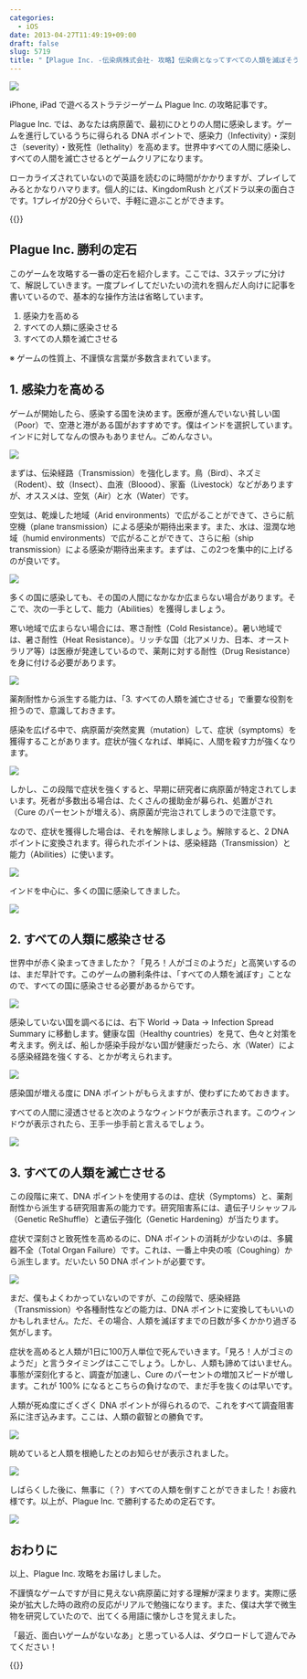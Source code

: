 ```yaml
---
categories:
  - iOS
date: 2013-04-27T11:49:19+09:00
draft: false
slug: 5719
title: "【Plague Inc. -伝染病株式会社- 攻略】伝染病となってすべての人類を滅ぼそう。勝利の定石を解説します！"
---
```


![](/images/2013/04/5719_1.png)

iPhone, iPad で遊べるストラテジーゲーム Plague Inc. の攻略記事です。

Plague Inc. では、あなたは病原菌で、最初にひとりの人間に感染します。ゲームを進行しているうちに得られる DNA ポイントで、感染力（Infectivity）・深刻さ（severity）・致死性（Iethality）を高めます。世界中すべての人間に感染し、すべての人間を滅亡させるとゲームクリアになります。

ローカライズされていないので英語を読むのに時間がかかりますが、プレイしてみるとかなりハマります。個人的には、KingdomRush とパズドラ以来の面白さです。1プレイが20分ぐらいで、手軽に遊ぶことができます。

{{<app id="525818839" title="Plague Inc. 1.5.3（￥85）" src="http://a1693.phobos.apple.com/us/r1000/118/Purple/v4/ca/6a/be/ca6abe64-1279-7e2e-28c2-703cc0623208/mzl.cshsbice.100x100-75.png">}}

## Plague Inc. 勝利の定石

このゲームを攻略する一番の定石を紹介します。ここでは、3ステップに分けて、解説していきます。一度プレイしてだいたいの流れを掴んだ人向けに記事を書いているので、基本的な操作方法は省略しています。

1. 感染力を高める
1. すべての人類に感染させる
1. すべての人類を滅亡させる

※ ゲームの性質上、不謹慎な言葉が多数含まれています。

## 1. 感染力を高める

ゲームが開始したら、感染する国を決めます。医療が進んでいない貧しい国（Poor）で、空港と港がある国がおすすめです。僕はインドを選択しています。インドに対してなんの恨みもありません。ごめんなさい。

![](/images/2013/04/5719_2.png)

まずは、伝染経路（Transmission）を強化します。鳥（Bird）、ネズミ（Rodent）、蚊（Insect）、血液（Bloood）、家畜（Livestock）などがありますが、オススメは、空気（Air）と水（Water）です。

空気は、乾燥した地域（Arid environments）で広がることができて、さらに航空機（plane transmission）による感染が期待出来ます。また、水は、湿潤な地域（humid environments）で広がることができて、さらに船（ship transmission）による感染が期待出来ます。まずは、この2つを集中的に上げるのが良いです。

![](/images/2013/04/5719_3.png)

多くの国に感染しても、その国の人間になかなか広まらない場合があります。そこで、次の一手として、能力（Abilities）を獲得しましょう。

寒い地域で広まらない場合には、寒さ耐性（Cold Resistance）。暑い地域では、暑さ耐性（Heat Resistance）。リッチな国（北アメリカ、日本、オーストラリア等）は医療が発達しているので、薬剤に対する耐性（Drug Resistance）を身に付ける必要があります。

![](/images/2013/04/5719_4.png)

薬剤耐性から派生する能力は、「3. すべての人類を滅亡させる」で重要な役割を担うので、意識しておきます。

感染を広げる中で、病原菌が突然変異（mutation）して、症状（symptoms）を獲得することがあります。症状が強くなれば、単純に、人間を殺す力が強くなります。

![](/images/2013/04/5719_5.png)

しかし、この段階で症状を強くすると、早期に研究者に病原菌が特定されてしまいます。死者が多数出る場合は、たくさんの援助金が募られ、処置がされ（Cure のパーセントが増える）、病原菌が完治されてしまうので注意です。

なので、症状を獲得した場合は、それを解除しましょう。解除すると、2 DNA ポイントに変換されます。得られたポイントは、感染経路（Transmission）と能力（Abilities）に使います。

![](/images/2013/04/5719_6.png)

インドを中心に、多くの国に感染してきました。

![](/images/2013/04/5719_7.png)

## 2. すべての人類に感染させる

世界中が赤く染まってきましたか？「見ろ！人がゴミのようだ」と高笑いするのは、まだ早計です。このゲームの勝利条件は、「すべての人類を滅ぼす」ことなので、すべての国に感染させる必要があるからです。

![](/images/2013/04/5719_8.png)

感染していない国を調べるには、右下 World → Data → Infection Spread Summary に移動します。健康な国（Healthy countries）を見て、色々と対策を考えます。例えば、船しか感染手段がない国が健康だったら、水（Water）による感染経路を強くする、とかが考えられます。

![](/images/2013/04/5719_9.png)

感染国が増える度に DNA ポイントがもらえますが、使わずにためておきます。

すべての人間に浸透させると次のようなウィンドウが表示されます。このウィンドウが表示されたら、王手一歩手前と言えるでしょう。

![](/images/2013/04/5719_10.png)

## 3. すべての人類を滅亡させる

この段階に来て、DNA ポイントを使用するのは、症状（Symptoms）と、薬剤耐性から派生する研究阻害系の能力です。研究阻害系には、遺伝子リシャッフル（Genetic ReShuffle）と遺伝子強化（Genetic Hardening）が当たります。

症状で深刻さと致死性を高めるのに、DNA ポイントの消耗が少ないのは、多臓器不全（Total Organ Failure）です。これは、一番上中央の咳（Coughing）から派生します。だいたい 50 DNA ポイントが必要です。

![](/images/2013/04/5719_11.png)

まだ、僕もよくわかっていないのですが、この段階で、感染経路（Transmission）や各種耐性などの能力は、DNA ポイントに変換してもいいのかもしれません。ただ、その場合、人類を滅ぼすまでの日数が多くかかり過ぎる気がします。

症状を高めると人類が1日に100万人単位で死んでいきます。「見ろ！人がゴミのようだ」と言うタイミングはここでしょう。しかし、人類も諦めてはいません。事態が深刻化すると、調査が加速し、Cure のパーセントの増加スピードが増します。これが 100% になるとこちらの負けなので、まだ手を抜くのは早いです。

人類が死ぬ度にざくざく DNA ポイントが得られるので、これをすべて調査阻害系に注ぎ込みます。ここは、人類の叡智との勝負です。

![](/images/2013/04/5719_12.png)

眺めていると人類を根絶したとのお知らせが表示されました。

![](/images/2013/04/5719_13.png)

しばらくした後に、無事に（？）すべての人類を倒すことができました！お疲れ様です。以上が、Plague Inc. で勝利するための定石です。

![](/images/2013/04/5719_14.png)

## おわりに

以上、Plague Inc. 攻略をお届けしました。

不謹慎なゲームですが目に見えない病原菌に対する理解が深まります。実際に感染が拡大した時の政府の反応がリアルで勉強になります。また、僕は大学で微生物を研究していたので、出てくる用語に懐かしさを覚えました。

「最近、面白いゲームがないなあ」と思っている人は、ダウロードして遊んでみてください！

{{<app id="525818839" title="Plague Inc. 1.5.3（￥85）" src="http://a1693.phobos.apple.com/us/r1000/118/Purple/v4/ca/6a/be/ca6abe64-1279-7e2e-28c2-703cc0623208/mzl.cshsbice.100x100-75.png">}}
